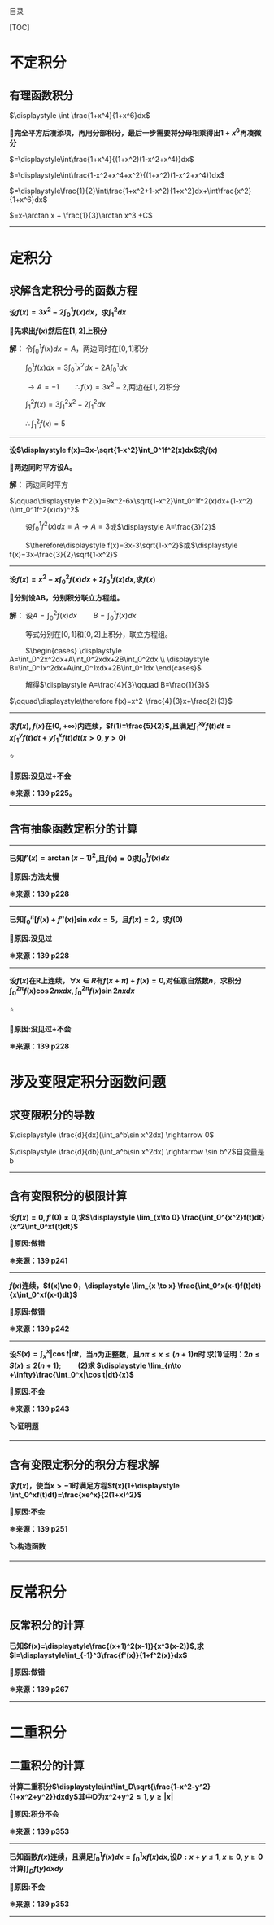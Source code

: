 目录

[TOC]
# 不定积分

## 有理函数积分

$\displaystyle \int \frac{1+x^4}{1+x^6}dx$

**🧠完全平方后凑添项，再用分部积分，最后一步需要将分母相乘得出$1+x^6$再凑微分**

$=\displaystyle\int\frac{1+x^4}{(1+x^2)(1-x^2+x^4)}dx$

$=\displaystyle\int\frac{1-x^2+x^4+x^2}{(1+x^2)(1-x^2+x^4)}dx$

$=\displaystyle\frac{1}{2}\int\frac{1+x^2+1-x^2}{1+x^2}dx+\int\frac{x^2}{1+x^6}dx$

$=x-\arctan x + \frac{1}{3}\arctan x^3 +C$

****
# 定积分
## 求解含定积分号的函数方程

**设$f(x)=3x^2-2\displaystyle\int_0^1 f(x)dx$，求$\displaystyle\int_1^2dx$**

**🧠先求出$f(x)$然后在$[1,2]$上积分**

**解：** 令$\displaystyle\int_0^1f(x)dx=A$，两边同时在$[0,1]$积分

$\qquad$$\displaystyle\int_0^1f(x)dx=3\int_0^1x^2dx-2A\int_0^1dx$

$\qquad$$\rightarrow A=-1\qquad\therefore f(x)=3x^2-2$,两边在$[1,2]$积分

$\qquad$$\displaystyle  \int_1^2f(x)=3\int_1^2x^2-2\int _1^2dx$

$\qquad$$\therefore \displaystyle \int_1^2f(x)=5$
****

**设$\displaystyle f(x)=3x-\sqrt{1-x^2}\int_0^1f^2(x)dx$求$f(x)$**

**🧠两边同时平方设A。**

**解：** 两边同时平方

$\qquad\displaystyle f^2(x)=9x^2-6x\sqrt{1-x^2}\int_0^1f^2(x)dx+(1-x^2)(\int_0^1f^2(x)dx)^2$

$\qquad$设$\displaystyle \int_0^1f^2(x)dx=A \rightarrow A=3$或$\displaystyle A=\frac{3}{2}$

$\qquad$$\therefore\displaystyle f(x)=3x-3\sqrt{1-x^2}$或$\displaystyle f(x)=3x-\frac{3}{2}\sqrt{1-x^2}$

***

**设$\displaystyle f(x)=x^2-x\int_0^2f(x)dx+2\int_0^1f(x)dx$,求$f(x)$**

**🧠分别设AB，分别积分联立方程组。**

**解：** 设$\displaystyle A=\int_0^2 f(x)dx\qquad B=\int_0^1f(x)dx$

$\qquad$等式分别在$[0,1]$和$[0,2]$上积分，联立方程组。

$\qquad$$\begin{cases}
    \displaystyle A=\int_0^2x^2dx+A\int_0^2xdx+2B\int_0^2dx   \\
    \displaystyle B=\int_0^1x^2dx+A\int_0^1xdx+2B\int_0^1dx
\end{cases}$

$\qquad$解得$\displaystyle A=\frac{4}{3}\qquad B=\frac{1}{3}$

$\qquad\displaystyle\therefore f(x)=x^2-\frac{4}{3}x+\frac{2}{3}$

***

**求$f(x),f(x)$在$(0,+\infty)$内连续，$f(1)=\frac{5}{2}$,且满足$\displaystyle \int_1^{xy}f(t)dt=x\int_1^yf(t)dt+y\int_1^xf(t)dt(x>0,y>0)$**

⭐

**🚪原因:没见过+不会**

**⚛️来源：139 p225。**

***
## 含有抽象函数定积分的计算

***

**已知$f'(x)=\arctan(x-1)^2$,且$f(x)=0$求$\displaystyle \int_0^1f(x)dx$**

**🚪原因:方法太慢**

**⚛️来源：139 p228**

***

**已知$\displaystyle \int_0^\pi[f(x)+f''(x)]\sin xdx=5$，且$f(x)=2$，求$f(0)$**

**🚪原因:没见过**

**⚛️来源：139 p228**

***

**设$f(x)$在R上连续，$\forall x\in R$有$f(x+\pi)+f(x)=0$,对任意自然数$n$，求积分$\displaystyle \int_0^{2\pi}f(x)\cos 2nxdx,\int_0^{2\pi}f(x)\sin 2nxdx$**

⭐

**🚪原因:没见过+不会**

**⚛️来源：139 p228**

# 涉及变限定积分函数问题
## 求变限积分的导数

$\displaystyle \frac{d}{dx}(\int_a^b\sin x^2dx) \rightarrow 0$

$\displaystyle \frac{d}{db}(\int_a^b\sin x^2dx) \rightarrow \sin b^2$自变量是b

***

## 含有变限积分的极限计算

**设$f(x)=0,f'(0)\ne 0,$求$\displaystyle \lim_{x\to 0} \frac{\int_0^{x^2}f(t)dt}{x^2\int_0^xf(t)dt}$**

**🚪原因:做错**

**⚛️来源：139 p241**

***

**$f(x)$连续，$f(x)\ne 0，\displaystyle \lim_{x \to x} \frac{\int_0^x(x-t)f(t)dt}{x\int_0^xf(x-t)dt}$**

**🚪原因:做错**

**⚛️来源：139 p242**

***

**设$S(x)=\displaystyle \int_x^x|\cos t|dt$，当$n$为正整数，且$n\pi \leq x\leq(n+1)\pi$时
求(1)证明：$2n\leq S(x)\leq2(n+1);\qquad$(2)求
$\displaystyle \lim_{n\to +\infty}\frac{\int_0^x|\cos t|dt}{x}$**

**🚪原因:不会**

**⚛️来源：139 p243**

**🏷️证明题**

***

## 含有变限定积分的积分方程求解

**求$f(x)$，使当$x>-1$时满足方程$f(x)(1+\displaystyle \int_0^xf(t)dt)=\frac{xe^x}{2(1+x)^2}$** 

**🚪原因:不会**

**⚛️来源：139 p251**

**🏷️构造函数**

***

# 反常积分

## 反常积分的计算

**已知$f(x)=\displaystyle\frac{(x+1)^2(x-1)}{x^3(x-2)}$,求$I=\displaystyle\int_{-1}^3\frac{f'(x)}{1+f^2(x)}dx$**

**🚪原因:做错**

**⚛️来源：139 p267**

***

# 二重积分

## 二重积分的计算

**计算二重积分$\displaystyle\int\int_D\sqrt{\frac{1-x^2-y^2}{1+x^2+y^2}}dxdy$其中D为x^2+y^2$\leq 1,y\geq |x|$**

**🚪原因:积分不会**

**⚛️来源：139 p353**

***

**已知函数$f(x)$连续，且满足$\displaystyle\int_0^1f(x)dx=\int_0^1xf(x)dx$,设$D:x+y\leq 1,x\geq 0,y\geq 0$计算$\displaystyle\int\int_Df(y)dxdy$**

**🚪原因:不会**

**⚛️来源：139 p353**

***